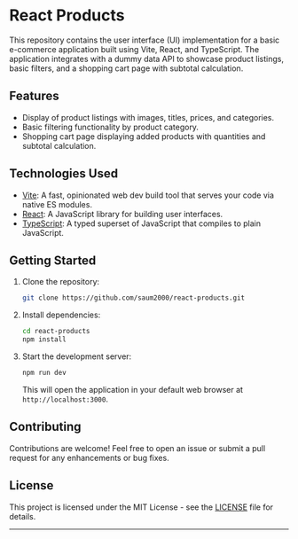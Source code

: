 # React Products

This repository contains the user interface (UI) implementation for a basic e-commerce application built using Vite, React, and TypeScript. The application integrates with a dummy data API to showcase product listings, basic filters, and a shopping cart page with subtotal calculation.

## Features

- Display of product listings with images, titles, prices, and categories.
- Basic filtering functionality by product category.
- Shopping cart page displaying added products with quantities and subtotal calculation.

## Technologies Used

- [Vite](https://vitejs.dev/): A fast, opinionated web dev build tool that serves your code via native ES modules.
- [React](https://reactjs.org/): A JavaScript library for building user interfaces.
- [TypeScript](https://www.typescriptlang.org/): A typed superset of JavaScript that compiles to plain JavaScript.

## Getting Started

1. Clone the repository:

   ```bash
   git clone https://github.com/saum2000/react-products.git
   ```

2. Install dependencies:

   ```bash
   cd react-products
   npm install
   ```

3. Start the development server:

   ```bash
   npm run dev
   ```

   This will open the application in your default web browser at `http://localhost:3000`.

## Contributing

Contributions are welcome! Feel free to open an issue or submit a pull request for any enhancements or bug fixes.

## License

This project is licensed under the MIT License - see the [LICENSE](LICENSE) file for details.

---

